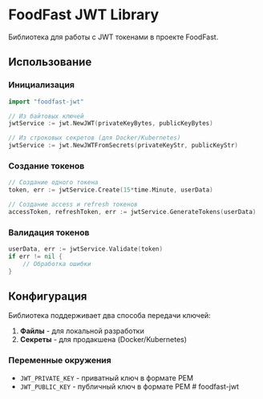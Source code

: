 # FoodFast JWT Library

Библиотека для работы с JWT токенами в проекте FoodFast.

## Использование

### Инициализация

```go
import "foodfast-jwt"

// Из байтовых ключей
jwtService := jwt.NewJWT(privateKeyBytes, publicKeyBytes)

// Из строковых секретов (для Docker/Kubernetes)
jwtService := jwt.NewJWTFromSecrets(privateKeyStr, publicKeyStr)
```

### Создание токенов

```go
// Создание одного токена
token, err := jwtService.Create(15*time.Minute, userData)

// Создание access и refresh токенов
accessToken, refreshToken, err := jwtService.GenerateTokens(userData)
```

### Валидация токенов

```go
userData, err := jwtService.Validate(token)
if err != nil {
    // Обработка ошибки
}
```

## Конфигурация

Библиотека поддерживает два способа передачи ключей:

1. **Файлы** - для локальной разработки
2. **Секреты** - для продакшена (Docker/Kubernetes)

### Переменные окружения

- `JWT_PRIVATE_KEY` - приватный ключ в формате PEM
- `JWT_PUBLIC_KEY` - публичный ключ в формате PEM # foodfast-jwt
